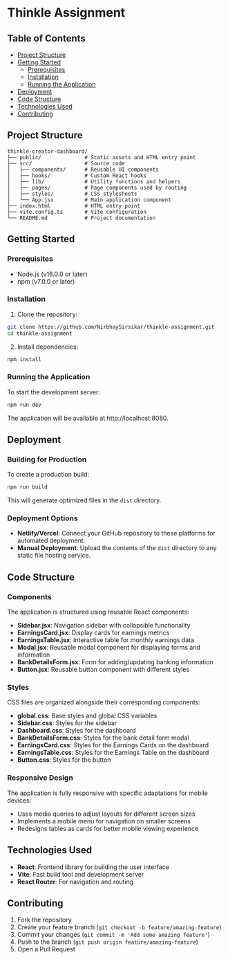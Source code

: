 # Thinkle Assignment

## Table of Contents

- [Project Structure](#project-structure)
- [Getting Started](#getting-started)
  - [Prerequisites](#prerequisites)
  - [Installation](#installation)
  - [Running the Application](#running-the-application)
- [Deployment](#deployment)
- [Code Structure](#code-structure)
- [Technologies Used](#technologies-used)
- [Contributing](#contributing)

## Project Structure

```
thinkle-creator-dashboard/
├── public/              # Static assets and HTML entry point
├── src/                 # Source code
│   ├── components/      # Reusable UI components
│   ├── hooks/           # Custom React hooks
│   ├── lib/             # Utility functions and helpers
│   ├── pages/           # Page components used by routing
│   ├── styles/          # CSS stylesheets
│   └── App.jsx          # Main application component
├── index.html           # HTML entry point
├── vite.config.ts       # Vite configuration
└── README.md            # Project documentation
```

## Getting Started

### Prerequisites

- Node.js (v16.0.0 or later)
- npm (v7.0.0 or later)

### Installation

1. Clone the repository:

```sh
git clone https://github.com/NirbhaySirsikar/thinkle-assignment.git
cd thinkle-assignment
```

2. Install dependencies:

```sh
npm install
```

### Running the Application

To start the development server:

```sh
npm run dev
```

The application will be available at http://localhost:8080.

## Deployment

### Building for Production

To create a production build:

```sh
npm run build
```

This will generate optimized files in the `dist` directory.

### Deployment Options

- **Netlify/Vercel**: Connect your GitHub repository to these platforms for automated deployment.
- **Manual Deployment**: Upload the contents of the `dist` directory to any static file hosting service.

## Code Structure

### Components

The application is structured using reusable React components:

- **Sidebar.jsx**: Navigation sidebar with collapsible functionality
- **EarningsCard.jsx**: Display cards for earnings metrics
- **EarningsTable.jsx**: Interactive table for monthly earnings data
- **Modal.jsx**: Reusable modal component for displaying forms and information
- **BankDetailsForm.jsx**: Form for adding/updating banking information
- **Button.jsx**: Reusable button component with different styles

### Styles

CSS files are organized alongside their corresponding components:

- **global.css**: Base styles and global CSS variables
- **Sidebar.css**: Styles for the sidebar
- **Dashboard.css**: Styles for the dashboard
- **BankDetailsForm.css**: Styles for the bank detail form modal
- **EarningsCard.css**: Styles for the Earnings Cards on the dashboard
- **EarningsTable.css**: Styles for the Earnings Table on the dashboard
- **Button.css**: Styles for the button

### Responsive Design

The application is fully responsive with specific adaptations for mobile devices:
- Uses media queries to adjust layouts for different screen sizes
- Implements a mobile menu for navigation on smaller screens
- Redesigns tables as cards for better mobile viewing experience

## Technologies Used

- **React**: Frontend library for building the user interface
- **Vite**: Fast build tool and development server
- **React Router**: For navigation and routing

## Contributing

1. Fork the repository
2. Create your feature branch (`git checkout -b feature/amazing-feature`)
3. Commit your changes (`git commit -m 'Add some amazing feature'`)
4. Push to the branch (`git push origin feature/amazing-feature`)
5. Open a Pull Request
